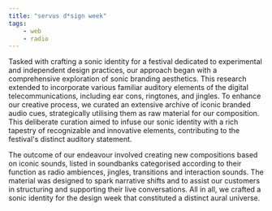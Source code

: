 ```yaml
---
title: "servus d*sign week"
tags:
    - web
    - radio
---
```


Tasked with crafting a sonic identity for a festival dedicated to experimental and independent design practices, our approach began with a comprehensive exploration of sonic branding aesthetics. This research extended to incorporate various familiar auditory elements of the digital telecommunications, including ear cons, ringtones, and jingles. To enhance our creative process, we curated an extensive archive of iconic branded audio cues, strategically utilising them as raw material for our composition. This deliberate curation aimed to infuse our sonic identity with a rich tapestry of recognizable and innovative elements, contributing to the festival's distinct auditory statement.

The outcome of our endeavour involved creating new compositions based on iconic sounds, listed in soundbanks categorised according to their function as radio ambiences, jingles, transitions and interaction sounds. The material was designed to spark narrative shifts and to assist our customers in structuring and supporting their live conversations. All in all, we crafted a sonic identity for the design week that constituted a distinct aural universe.
